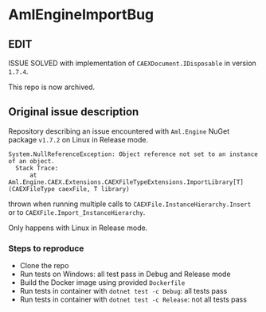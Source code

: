 # AmlEngineImportBug

## EDIT
ISSUE SOLVED with implementation of ``CAEXDocument.IDisposable`` in version ``1.7.4``.

This repo is now archived.

## Original issue description
Repository describing an issue encountered with `Aml.Engine` NuGet package `v1.7.2` on Linux in Release mode.

```
System.NullReferenceException: Object reference not set to an instance of an object.
  Stack Trace:
      at Aml.Engine.CAEX.Extensions.CAEXFileTypeExtensions.ImportLibrary[T](CAEXFileType caexFile, T library)
```

thrown when running multiple calls to `CAEXFile.InstanceHierarchy.Insert` or to `CAEXFile.Import_InstanceHierarchy`.

Only happens with Linux in Release mode.

### Steps to reproduce

- Clone the repo
- Run tests on Windows: all test pass in Debug and Release mode
- Build the Docker image using provided `Dockerfile`
- Run tests in container with `dotnet test -c Debug`: all tests pass
- Run tests in container with `dotnet test -c Release`: not all tests pass
